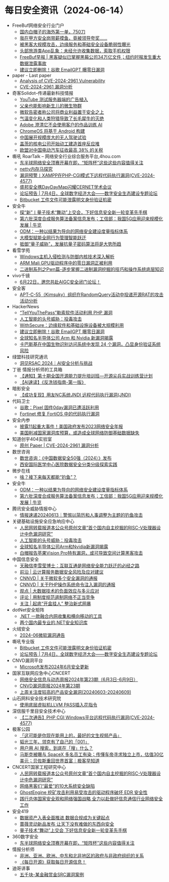 # 每日安全资讯（2024-06-14）

- FreeBuf网络安全行业门户
  - [国内白帽子的海外第一单，750刀](https://www.freebuf.com/news/403509.html)
  - [我在甲方安全岗带薪摸鱼，竟被领导夸奖……](https://www.freebuf.com/fevents/403458.html)
  - [被黑客大规模攻击，边缘服务和基础安全设备脆弱性曝光](https://www.freebuf.com/news/403455.html)
  - [头部旅游类App乱象：未经允许收集数据，索取手机权限](https://www.freebuf.com/news/403449.html)
  - [FreeBuf早报 | 黑客疑似已掌握黑莓公司34万亿文件；纽约时报发生重大数据泄露事故](https://www.freebuf.com/news/403416.html)
  - [建议立即删除！谷歌 EmailGPT 曝零日漏洞](https://www.freebuf.com/news/403414.html)
- paper - Last paper
  - [Analysis of CVE-2024-2961 Vulnerability](https://paper.seebug.org/3179/)
  - [CVE-2024-2961 漏洞分析](https://paper.seebug.org/3177/)
- 奇客Solidot–传递最新科技情报
  - [YouTube 测试服务器端的广告植入](https://www.solidot.org/story?sid=78426)
  - [父亲也能影响新生儿的微生物群](https://www.solidot.org/story?sid=78425)
  - [微软告密者称公司将商业利益置于安全之上](https://www.solidot.org/story?sid=78424)
  - [气温变化和人类狩猎导致了长毛犀牛的灭绝](https://www.solidot.org/story?sid=78423)
  - [Adobe 澄清它不会使用客户的作品训练 AI](https://www.solidot.org/story?sid=78422)
  - [ChromeOS 将基于 Android 构建](https://www.solidot.org/story?sid=78421)
  - [中国展开规模庞大的无人驾驶试验](https://www.solidot.org/story?sid=78420)
  - [盖茨的核电公司开始动工建造首座反应堆](https://www.solidot.org/story?sid=78419)
  - [欧盟对中国电动汽车征收最高 38% 的关税](https://www.solidot.org/story?sid=78418)
- 嘶吼 RoarTalk – 网络安全行业综合服务平台,4hou.com
  - [东半球网络安全顶赛开幕在即，“矩阵杯”这些这些内容值得关注](https://www.4hou.com/posts/2qz1)
  - [netty内存马探究](https://www.4hou.com/posts/1pxV)
  - [漏洞预警丨XAMPP在PHP-CGI模式下远程代码执行漏洞(CVE-2024-4577)](https://www.4hou.com/posts/ZGqw)
  - [盛邦安全携DayDayMap闪耀CERNET学术会议](https://www.4hou.com/posts/YYoM)
  - [论坛预告 | 7月4日，全球数字经济大会——数字安全生态建设专题论坛](https://www.4hou.com/posts/XXm5)
  - [Bitbucket 工件文件可能泄露明文身份验证机密](https://www.4hou.com/posts/L1NX)
- 安全牛
  - [探“新”丨量子技术“舞动”上交会，下好信息安全新一轮变革先手棋](https://www.aqniu.com/vendor/105019.html)
  - [第六批深度合成服务算法备案信息发布；工信部：我国5G应用迎来规模化发展 | 牛览](https://www.aqniu.com/industry/105010.html)
  - [ODM：一种以结果为导向的网络安全建设度量指标体系](https://www.aqniu.com/industry/105007.html)
  - [大模型赋能全网行为管理智能跃迁](https://www.aqniu.com/vendor/105002.html)
  - [抵御“量子威胁”，发展抗量子密码算法将是大势所趋](https://www.aqniu.com/vendor/104999.html)
- 看雪学苑
  - [Windows主机入侵检测与防御内核技术深入解析](https://mp.weixin.qq.com/s?__biz=MjM5NTc2MDYxMw==&mid=2458558911&idx=1&sn=e47ab13794a1c7cda316a6919c3d187e&chksm=b18d913586fa1823e01262f585bdd471b86aae3598085bbbc818614ac362b449e6c8d6146604&scene=58&subscene=0#rd)
  - [ARM Mali GPU驱动程序中的零日漏洞正被利用](https://mp.weixin.qq.com/s?__biz=MjM5NTc2MDYxMw==&mid=2458558911&idx=2&sn=020187014e4c0ceb0710b20fb338e22a&chksm=b18d913586fa1823f7af2f61ca2882d6aea4b3c085be9b01a48c2725aa10b4b68288a5663ea5&scene=58&subscene=0#rd)
  - [二进制系列之Pwn篇-逐步掌握二进制漏洞挖掘的技巧和操作系统底层知识](https://mp.weixin.qq.com/s?__biz=MjM5NTc2MDYxMw==&mid=2458558911&idx=3&sn=6dcbd9ebd0e7a4b265aa00818a070728&chksm=b18d913586fa18231d2586cefa305256cb6033666efdde4fa309145511b6c2f3b39b93402ae2&scene=58&subscene=0#rd)
- vivo千镜
  - [6月22日，邀您共赴AIGC安全闭门论坛！](https://mp.weixin.qq.com/s?__biz=MzI0Njg4NzE3MQ==&mid=2247491674&idx=1&sn=c4f685824eb553bd60440ee298f58cc5&chksm=e9bac636decd4f2087934f10db7e381d73414969c4628446c9783703e689dd354bbd3e138646&scene=58&subscene=0#rd)
- 安全客
  - [APT-C-55（Kimsuky）组织在RandomQuery活动中投递开源RAT的攻击活动分析](https://mp.weixin.qq.com/s?__biz=MzA5ODA0NDE2MA==&mid=2649786655&idx=1&sn=f15e2a865f1bf314fe61e905a47e5436&chksm=8893b970bfe430665e9d0810a578d6db7734ffc0ad2bee8bb4bcf1d83b5d203d5a937c3eb6c7&scene=58&subscene=0#rd)
- HackerNews
  - [“TellYouThePass”勒索软件活动利用 PHP 漏洞](https://hackernews.cc/archives/53126)
  - [人工智能的头号威胁：投毒攻击](https://hackernews.cc/archives/53120)
  - [WithSecure：边缘软件和基础设施设备被大规模利用](https://hackernews.cc/archives/53117)
  - [建议立即删除！谷歌 EmailGPT 曝零日漏洞](https://hackernews.cc/archives/53115)
  - [全球知名半导体公司 Arm 和 Nvidia 新漏洞揭露](https://hackernews.cc/archives/53113)
  - [卡巴斯基在中国生物识别访问系统中发现 24 个漏洞，凸显身份验证系统风险](https://hackernews.cc/archives/53111)
- 绿盟科技研究通讯
  - [洞见RSAC 2024｜AI安全分析与挑战](https://mp.weixin.qq.com/s?__biz=MzIyODYzNTU2OA==&mid=2247497393&idx=1&sn=e970542f47bc32d641ae62bfcfadded9&chksm=e84c506edf3bd978942720bc2eab51759dcf56f15a5b6dca7c9a89aad526897901b84037a436&scene=58&subscene=0#rd)
- 丁爸 情报分析师的工具箱
  - [【通知】第十期全国开源能力提升培训班—开源尖兵实战训练营计划](https://mp.weixin.qq.com/s?__biz=MzI2MTE0NTE3Mw==&mid=2651144355&idx=1&sn=2fe9832be9aa23430b5d8003997cbbfb&chksm=f1af3799c6d8be8fad33915e51f24cb929cb957c5d48b3d9db7a79058f336c0da93f06e62f30&scene=58&subscene=0#rd)
  - [【AI速读】《反洗钱指南-第一版》](https://mp.weixin.qq.com/s?__biz=MzI2MTE0NTE3Mw==&mid=2651144355&idx=2&sn=fc3d3719aa3584d049de1c89c756f238&chksm=f1af3799c6d8be8f50c130d1e5ac7539c0747e89852617fdc497d775e6902cef74d37416c7f5&scene=58&subscene=0#rd)
- 暗影安全
  - [【成功复现】用友NC系统JNDI 远程代码执行漏洞(JNDI)](https://mp.weixin.qq.com/s?__biz=MzI2MzA3OTgxOA==&mid=2657165502&idx=1&sn=b1f7b81f2d70c1710c362dfce554f245&chksm=f1d4d25bc6a35b4dc264bba481dd84c9ad3f7ecc87ee54ad1551b0317d661c2ae846efae73dd&scene=58&subscene=0#rd)
- 代码卫士
  - [谷歌：Pixel 固件0day漏洞已遭活跃利用](https://mp.weixin.qq.com/s?__biz=MzI2NTg4OTc5Nw==&mid=2247519734&idx=1&sn=fcc36eded6f81b0c6a5496090527e207&chksm=ea94bc9cdde3358abfe399d7142f16536018699b0dedc6a6d9566915c0a7341a60b1d647e397&scene=58&subscene=0#rd)
  - [Fortinet 修复 FortiOS 中的代码执行漏洞](https://mp.weixin.qq.com/s?__biz=MzI2NTg4OTc5Nw==&mid=2247519734&idx=2&sn=e2956d27d020b75520e84dc6e02b483a&chksm=ea94bc9cdde3358a09b0520a5e8b66690030282303eda23770be759f6755bff0fd841526d768&scene=58&subscene=0#rd)
- 安全内参
  - [披露11起重大事件！美国政府发布2023网络安全年报](https://mp.weixin.qq.com/s?__biz=MzI4NDY2MDMwMw==&mid=2247511934&idx=1&sn=5eaba2147b90e292875fc19b76636b3c&chksm=ebfae85edc8d614830a05fc036ebee97c3a904c5f90d617b5eeeba15a0da6537269d28a47d53&scene=58&subscene=0#rd)
  - [美国削减国家漏洞库预算，或造成全球网络防御基础数据缺失](https://mp.weixin.qq.com/s?__biz=MzI4NDY2MDMwMw==&mid=2247511934&idx=2&sn=f76185da488d539a915e14f3e935238a&chksm=ebfae85edc8d6148e9db41e8f81ebb7deabd78afe775fae00a980342a8ad98815175fbdb6330&scene=58&subscene=0#rd)
- 知道创宇404实验室
  - [原创 Paper | CVE-2024-2961 漏洞分析](https://mp.weixin.qq.com/s?__biz=MzAxNDY2MTQ2OQ==&mid=2650979026&idx=1&sn=7aa8dce637a665cd7f929f18a665dd69&chksm=8079f8e0b70e71f6fcaed5ab7cbe556fe427b66f9c40a19bea137686b9d56fc7387b15dd3685&scene=58&subscene=0#rd)
- 数世咨询
  - [数世咨询：《中国数据安全50强（2024）》发布](https://mp.weixin.qq.com/s?__biz=MzkxNzA3MTgyNg==&mid=2247512642&idx=1&sn=019eaa76285fa13f997dd4b2f58d6d2d&chksm=c144c0fff63349e9428ef7f8d22c78aa51aadddae3a1f0cc9d9fa6ce6259c3fdee7e35193455&scene=58&subscene=0#rd)
  - [西安国际医学中心医院数据安全分类分级探索实践](https://mp.weixin.qq.com/s?__biz=MzkxNzA3MTgyNg==&mid=2247512642&idx=2&sn=83bf17a035c4103075ff88a9a71d91a4&chksm=c144c0fff63349e9d63ad3acfb89d5cc7d54164821e9fe03baca2df0f5a919d00124ecf10bee&scene=58&subscene=0#rd)
- 微步在线
  - [啥？接下来每天都能“钓鱼”？](https://mp.weixin.qq.com/s?__biz=MzI5NjA0NjI5MQ==&mid=2650181526&idx=1&sn=fdcc6f222896e23bbbba83fe3067c5b5&chksm=f448742ac33ffd3c23d20659ca0a26c89e410ea78eeb0dca28ddc71bf296036a3f0fc8a0e3d6&scene=58&subscene=0#rd)
- 安全牛
  - [ODM：一种以结果为导向的网络安全建设度量指标体系](https://mp.weixin.qq.com/s?__biz=MjM5Njc3NjM4MA==&mid=2651130416&idx=1&sn=5455a131dee36bc77e5a54dcb7ff9e0b&chksm=bd15bae38a6233f5352f9004ecb67f2019b1339dc7de014dec8a2c83aa9eff790fc40427107b&scene=58&subscene=0#rd)
  - [第六批深度合成服务算法备案信息发布；工信部：我国5G应用迎来规模化发展 | 牛览](https://mp.weixin.qq.com/s?__biz=MjM5Njc3NjM4MA==&mid=2651130416&idx=2&sn=f6b86209d7aecaf1b274e6c3df97ed03&chksm=bd15bae38a6233f56d70747cb67c7554482a7d939f9fc7f6a0c8274c7d4d8b62df41ca3dd07f&scene=58&subscene=0#rd)
- 腾讯安全威胁情报中心
  - [情报速递20240613｜警惕以简历和人事调整为主题的钓鱼攻击](https://mp.weixin.qq.com/s?__biz=MzI5ODk3OTM1Ng==&mid=2247508521&idx=1&sn=c3b59beee90534fb331a083409f12f60&chksm=ec9f7b5adbe8f24c5dc7ec0ddb51593ffb50ac0ebfe869200272e3193fe7a4171862ecc8e129&scene=58&subscene=0#rd)
- 关键基础设施安全应急响应中心
  - [人民网转载报道本公众号原创文章“首个国内自主挖掘的RISC-V处理器设计中危漏洞研究”](https://mp.weixin.qq.com/s?__biz=MzkyMzAwMDEyNg==&mid=2247544382&idx=1&sn=898c7d727044b27820014878692a7611&chksm=c1e9a26ff69e2b79500d4ff09344fafb75e603232df9e977edd5b19f4aceac798306043d874e&scene=58&subscene=0#rd)
  - [人工智能的头号威胁：投毒攻击](https://mp.weixin.qq.com/s?__biz=MzkyMzAwMDEyNg==&mid=2247544382&idx=2&sn=f88af17ad88bae9aea48e66d2cb9b855&chksm=c1e9a26ff69e2b796870a898e21ed9b19bc552380430e0a9ebb8fc30029e69ff6928ca7564e5&scene=58&subscene=0#rd)
  - [全球知名半导体公司Arm和Nvidia新漏洞揭露](https://mp.weixin.qq.com/s?__biz=MzkyMzAwMDEyNg==&mid=2247544382&idx=3&sn=7ad094ef6c5c7f55fe81906e66cd9f87&chksm=c1e9a26ff69e2b799079ea21c6c741609595f60234a239420ff4dabc923f8c4d3ec2d5b707a5&scene=58&subscene=0#rd)
  - [白帽报告苹果Vision Pro特有漏洞，或可导致空间计算黑客攻击](https://mp.weixin.qq.com/s?__biz=MzkyMzAwMDEyNg==&mid=2247544382&idx=4&sn=2d5100f8229908daa67b6419998e4f34&chksm=c1e9a26ff69e2b792518663d45006e01a791219829583bb6d9f9619fc9dfd6381f172131b2a6&scene=58&subscene=0#rd)
- 中国信息安全
  - [天融信李雪莹博士：互联互通是网络安全能力跃迁的必经之路](https://mp.weixin.qq.com/s?__biz=MzA5MzE5MDAzOA==&mid=2664215962&idx=1&sn=8d46cb876812134413ce74fe810f06bc&chksm=8b59b763bc2e3e75efbf65e9d03b669a16fb91f04bbc905edb537a51da9dcca3ad1eb8651350&scene=58&subscene=0#rd)
  - [前沿 | 云计算服务数据安全风险及应对建议](https://mp.weixin.qq.com/s?__biz=MzA5MzE5MDAzOA==&mid=2664215962&idx=2&sn=019406a8c2e6ca60dfe525315ed4916a&chksm=8b59b763bc2e3e7561368a6a3e7f1f18cbe56b722095f8d37c80f5ceb44dd215c06daf0b48f6&scene=58&subscene=0#rd)
  - [CNNVD | 关于微软多个安全漏洞的通报](https://mp.weixin.qq.com/s?__biz=MzA5MzE5MDAzOA==&mid=2664215962&idx=3&sn=89b385a7b6135a0f56873e2bcc07068e&chksm=8b59b763bc2e3e757f2b4cec512e2ba20b77a38e3fa2871a990125362f2419105cf5ee556fa6&scene=58&subscene=0#rd)
  - [CNNVD | 关于PHP操作系统命令注入漏洞的通报](https://mp.weixin.qq.com/s?__biz=MzA5MzE5MDAzOA==&mid=2664215962&idx=4&sn=666a0faedd648f610e44feeb856cc525&chksm=8b59b763bc2e3e750408576785a12f90a33415639934f3bcdfa1bf3077177d2965cb39781b16&scene=58&subscene=0#rd)
  - [观点 | 大数据技术的负面效应与多元应对](https://mp.weixin.qq.com/s?__biz=MzA5MzE5MDAzOA==&mid=2664215962&idx=5&sn=57694dd48458aafff9002ff7a35d515a&chksm=8b59b763bc2e3e75c621ecc96e6ba31013ac4441f35dd911fb152f9d05d0e1b820851460949b&scene=58&subscene=0#rd)
  - [评论 | 用制度规范遏制网络不正当竞争](https://mp.weixin.qq.com/s?__biz=MzA5MzE5MDAzOA==&mid=2664215962&idx=6&sn=98df4b04e0fad42f2b9251bb5b7efe85&chksm=8b59b763bc2e3e7520a615133b1c29cd55677c4cdb412cc71f884b379f4f8ae3300228626a2b&scene=58&subscene=0#rd)
  - [关注 | 起底“开盒挂人” 整治新式网暴](https://mp.weixin.qq.com/s?__biz=MzA5MzE5MDAzOA==&mid=2664215962&idx=7&sn=24c7d44d1ab62607a35804d4f0edbb0b&chksm=8b59b763bc2e3e7562aa344a50d33733f6c580e7b7e66b725087180a48d48a4af73ff02cad87&scene=58&subscene=0#rd)
- dotNet安全矩阵
  - [.NET 一款融合内网收集和横向移动的工具](https://mp.weixin.qq.com/s?__biz=MzUyOTc3NTQ5MA==&mid=2247492581&idx=1&sn=d0d8990a71d3c2c7a1cb15969f9922b9&chksm=fa594d08cd2ec41e91da115f597c5819558ecec0844f6c5d2b3dbfd5b23d80bfdb8271aabd45&scene=58&subscene=0#rd)
  - [两个国内最专业的.NET安全知识库](https://mp.weixin.qq.com/s?__biz=MzUyOTc3NTQ5MA==&mid=2247492581&idx=2&sn=b8db250911a6b06e00fe797693b13975&chksm=fa594d08cd2ec41e6ed4a8329d6865bc96cd2ccb2a2e0ca035cc9fe246a9165c11244a0dec9a&scene=58&subscene=0#rd)
- 火绒安全
  - [2024-06微软漏洞通告](https://mp.weixin.qq.com/s?__biz=MzI3NjYzMDM1Mg==&mid=2247518930&idx=1&sn=6be6e3a2194a95b5199f1414a2f8107d&chksm=eb7054eddc07ddfbf1c73883c3c897dc77d2e2bfa5cc25f37256d7ec0777e3e80e6badae7fc2&scene=58&subscene=0#rd)
- 嘶吼专业版
  - [Bitbucket 工件文件可能泄露明文身份验证机密](https://mp.weixin.qq.com/s?__biz=MzI0MDY1MDU4MQ==&mid=2247575719&idx=1&sn=a9b26d58ce00dedb5f41dfee946649a5&chksm=e914789dde63f18b6eb8c7d067ab2b397c6632126ec93b4753ba0fc6062d437235b992cd5054&scene=58&subscene=0#rd)
  - [论坛预告 | 7月4日，全球数字经济大会——数字安全生态建设专题论坛](https://mp.weixin.qq.com/s?__biz=MzI0MDY1MDU4MQ==&mid=2247575719&idx=2&sn=4a616f93b664096366959bd11eaf761b&chksm=e914789dde63f18b8b02688c99507f9c70c4a089a243f2ea4e3f293f5c762dfce21a7defc833&scene=58&subscene=0#rd)
- CNVD漏洞平台
  - [Microsoft发布2024年6月安全更新](https://mp.weixin.qq.com/s?__biz=MzU3ODM2NTg2Mg==&mid=2247494868&idx=1&sn=b8c82be70996a0738a7fad4a1361b6c4&chksm=fd74dc1dca03550bb17583f2355c72f4f9368c9259ef5c0ad115f9980c11fd20edd61857c626&scene=58&subscene=0#rd)
- 国家互联网应急中心CNCERT
  - [网络安全信息与动态周报2024年第23期（6月3日-6月9日）](https://mp.weixin.qq.com/s?__biz=MzIwNDk0MDgxMw==&mid=2247499190&idx=1&sn=ab7523466ecd00b830061bfed2ed4fc4&chksm=973aced4a04d47c2f48bb4856a25b12346d067e83c26927b0cb8f3bf6764f059c528815a0cd5&scene=58&subscene=0#rd)
  - [CNVD漏洞周报2024年第23期](https://mp.weixin.qq.com/s?__biz=MzIwNDk0MDgxMw==&mid=2247499190&idx=2&sn=9f4c967e182c1106fd19d5df303fc87f&chksm=973aced4a04d47c29c17a7b12ad2f455fed57c041cc51ef91a017a6baa6054d9db6f237161b8&scene=58&subscene=0#rd)
  - [上周关注度较高的产品安全漏洞(20240603-20240609)](https://mp.weixin.qq.com/s?__biz=MzIwNDk0MDgxMw==&mid=2247499190&idx=3&sn=b720bc5674a7555f2fa97448ec7d14b7&chksm=973aced4a04d47c2a13bf2e6ab1f5f83c0f1b0ecd5315ddde312583ae875e2d46d70f30e7044&scene=58&subscene=0#rd)
- 山石网科安全技术研究院
  - [使用底层虚拟机LLVM PASS插入花指令](https://mp.weixin.qq.com/s?__biz=MzUzMDUxNTE1Mw==&mid=2247506643&idx=1&sn=df33bcd5a7d7151778bf9770cdbfd44d&chksm=fa520f6dcd25867b4b0c2a5475ce678884849058b4242825f1044a9cb27b2e98582985aa3d40&scene=58&subscene=0#rd)
- 深信服千里目安全技术中心
  - [【二次通告】PHP CGI Windows平台远程代码执行漏洞(CVE-2024-4577)](https://mp.weixin.qq.com/s?__biz=Mzg2NjgzNjA5NQ==&mid=2247523172&idx=1&sn=4a52568dcd1a2cb9f52585470f26c721&chksm=ce461074f93199620078293b7c21f8235e9f6c27bc99cf104243531d6b28cfa464f3608bb19f&scene=58&subscene=0#rd)
- 极客公园
  - [「这可能是你现在能用上的，最好的文生视频产品」](https://mp.weixin.qq.com/s?__biz=MTMwNDMwODQ0MQ==&mid=2653043956&idx=1&sn=89a4f421bbfde03c2760bf16dd77810c&chksm=7e5741424920c854d23c376196b9bcd441994d038382be07aefade9920d0b122c5cc4510b446&scene=58&subscene=0#rd)
  - [韬光三年，领克有了自己的「001」](https://mp.weixin.qq.com/s?__biz=MTMwNDMwODQ0MQ==&mid=2653043956&idx=2&sn=599c247bc3ac4fd513ea9069723d8809&chksm=7e5741424920c8545622a1e5d1b38b15a44c8608ef34df5f66eb6bf084d8406264383c69586e&scene=58&subscene=0#rd)
  - [用户用 AI 搜索，到底在「搜」什么？](https://mp.weixin.qq.com/s?__biz=MTMwNDMwODQ0MQ==&mid=2653043804&idx=1&sn=0720924cdd7721c626eaabf3f2f66454&chksm=7e5741ea4920c8fc24f94f4715cf4d4495b254132869aa8396f6c8b948d222b4696cbf5b89f5&scene=58&subscene=0#rd)
  - [马斯克被曝与 SpaceX 多名员工有染；传懂车帝寻求独立上市，估值30亿美元；贝佐斯重回世界首富｜极客早知道](https://mp.weixin.qq.com/s?__biz=MTMwNDMwODQ0MQ==&mid=2653043746&idx=1&sn=c34f60ddcc9a3868bbbd831a9a1fa195&chksm=7e5741944920c882c6997352aac37e183a7b23d42c0fe4b1a5ecccbc5ea58fb54f6ef92c8fa3&scene=58&subscene=0#rd)
- CNCERT国家工程研究中心
  - [人民网转载报道本公众号原创文章“首个国内自主挖掘的RISC-V处理器设计中危漏洞研究”](https://mp.weixin.qq.com/s?__biz=MzUzNDYxOTA1NA==&mid=2247545325&idx=1&sn=844beab2371107f9cc99af4e5f806b4a&chksm=fa93872ccde40e3af0ee0c418dc145df7417aff5d33523ba2ed8598e384e564dbbbd78c24b77&scene=58&subscene=0#rd)
  - [网络黑客们“最爱”的10大系统安全缺陷](https://mp.weixin.qq.com/s?__biz=MzUzNDYxOTA1NA==&mid=2247545325&idx=2&sn=e364eae195e6b9089b26d9d258a527ea&chksm=fa93872ccde40e3a7947f7958aaf02a700d402232c2a3a63204ba2eab036e2f8eb6a6da77659&scene=58&subscene=0#rd)
  - [GhostEngine 挖矿攻击利用易受攻击的驱动程序破坏 EDR 安全性](https://mp.weixin.qq.com/s?__biz=MzUzNDYxOTA1NA==&mid=2247545325&idx=3&sn=cada8b29858af3680257911663cfa8f2&chksm=fa93872ccde40e3a82a500951172c48a11194f6ca388d9117e23a0d3ac89733620ce52a2a806&scene=58&subscene=0#rd)
  - [践行总体国家安全观和网络强国战略 全力以赴做好信息通信行业网络安全工作](https://mp.weixin.qq.com/s?__biz=MzUzNDYxOTA1NA==&mid=2247545325&idx=4&sn=57bb559caab63a5a2e6d78535fef9813&chksm=fa93872ccde40e3ac55de8eccc75342c48032d397df8075006da8d3f402477c711a582c23a42&scene=58&subscene=0#rd)
- 安全419
  - [数据资产入表全面推进 数据合规成为关键起点](https://mp.weixin.qq.com/s?__biz=MzUyMDQ4OTkyMg==&mid=2247540033&idx=1&sn=effad0d0c6c97619a2111f1513b2ea19&chksm=f9eb83ecce9c0afad9a8ac9e68203824fc6c4b1411a273e432e251396ea02f21776e71156c95&scene=58&subscene=0#rd)
  - [蔷薇灵动新品发布 让天下没有难做的东西向安全](https://mp.weixin.qq.com/s?__biz=MzUyMDQ4OTkyMg==&mid=2247540033&idx=2&sn=325237bc20093803e94a6a373689b059&chksm=f9eb83ecce9c0afa3d0c50b5825db9880bddbf0f2ee08ce609624ef597a1ff48243d947db0bd&scene=58&subscene=0#rd)
  - [量子技术“舞动”上交会 下好信息安全新一轮变革先手棋](https://mp.weixin.qq.com/s?__biz=MzUyMDQ4OTkyMg==&mid=2247540033&idx=3&sn=3f1e8c3b2fd8edef5c06e0c8d4654a6d&chksm=f9eb83ecce9c0afa2f0c38462c33fe1a2e2bed2c83cba7989b9ba75a6e43186d43d02b938bc7&scene=58&subscene=0#rd)
- 360数字安全
  - [东半球网络安全顶赛开幕在即，“矩阵杯”这些内容值得关注](https://mp.weixin.qq.com/s?__biz=MzA4MTg0MDQ4Nw==&mid=2247572181&idx=1&sn=57d207010c9c12f3724be49e686fb18d&chksm=9f8d4adda8fac3cb0e9b3427150e8790955bb1badd9943304955c9d2fcd3789e726ce8eca8e5&scene=58&subscene=0#rd)
- 情报分析师
  - [非洲、亚洲、欧洲、中东和北非地区的政府与非政府组织的关系](https://mp.weixin.qq.com/s?__biz=MzA3Mjc1MTkwOA==&mid=2650551243&idx=1&sn=4e957ac514721d5f16dcb8e6b03f1f1b&chksm=87111d80b0669496772356b28aaa60500b6d1a44005135b255727bddaacd69f85bec74d39f65&scene=58&subscene=0#rd)
  - [《每日开源》获取每日开源信息！](https://mp.weixin.qq.com/s?__biz=MzA3Mjc1MTkwOA==&mid=2650551243&idx=2&sn=ecc4d048913a8e623ee9561781d1db6a&chksm=87111d80b0669496929ef7e93f6a70bcbaa40f99ae05967ccb4714e5d6a403c9b140f6ccab25&scene=58&subscene=0#rd)
- 迪哥讲事
  - [五千块-某金融赏金SRC漏洞案例](https://mp.weixin.qq.com/s?__biz=MzIzMTIzNTM0MA==&mid=2247494955&idx=1&sn=1f0c718da0e35d6cbf9e144fbda499d2&chksm=e8a5e748dfd26e5eba43c00aa8ebcedc0ee28326d136db4de396571b117dbeb36cabadd453ce&scene=58&subscene=0#rd)

